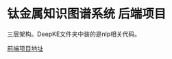 # 钛金属知识图谱系统 后端项目
三层架构。DeepKE文件夹中装的是nlp相关代码。

[前端项目地址](https://github.com/GLORYFeonix/KnowledgeGraphUI)